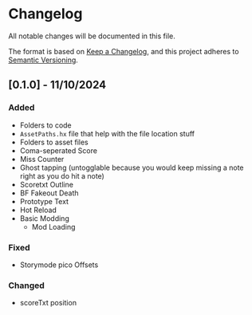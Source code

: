 # Changelog
All notable changes will be documented in this file.

The format is based on [Keep a Changelog](https://keepachangelog.com/en/1.0.0/),
and this project adheres to [Semantic Versioning](https://semver.org/spec/v2.0.0.html).

## [0.1.0] - 11/10/2024
### Added
- Folders to code
- `AssetPaths.hx` file that help with the file location stuff
- Folders to asset files
- Coma-seperated Score
- Miss Counter
- Ghost tapping (untogglable because you would keep missing a note right as you do hit a note)
- Scoretxt Outline
- BF Fakeout Death
- Prototype Text
- Hot Reload
- Basic Modding
  - Mod Loading
### Fixed
- Storymode pico Offsets
### Changed
- scoreTxt position